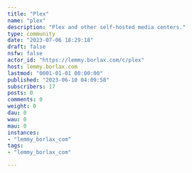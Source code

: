 ```yaml
---
title: "Plex" 
name: "plex"
description: "Plex and other self-hosted media centers."
type: community
date: "2023-07-06 18:29:18"
draft: false
nsfw: false
actor_id: "https://lemmy.borlax.com/c/plex"
host: lemmy.borlax.com
lastmod: "0001-01-01 00:00:00"
published: "2023-06-10 04:09:58"
subscribers: 17
posts: 0
comments: 0
weight: 0
dau: 0
wau: 0
mau: 0
instances:
- "lemmy_borlax_com"
tags: 
- "lemmy_borlax_com"

---
```


